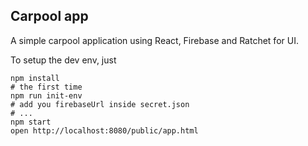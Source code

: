 Carpool app
----------------

A simple carpool application using React, Firebase and Ratchet for UI.

To setup the dev env, just

```
npm install
# the first time
npm run init-env
# add you firebaseUrl inside secret.json
# ...
npm start
open http://localhost:8080/public/app.html
```
